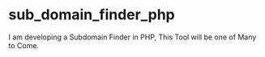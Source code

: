 # sub_domain_finder_php
I am developing a Subdomain Finder in PHP, This Tool will be one of Many to Come.
